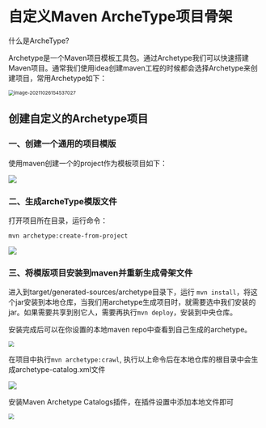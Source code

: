 # 自定义Maven ArcheType项目骨架

什么是ArcheType?

Archetype是一个Maven项目模板工具包。通过Archetype我们可以快速搭建Maven项目。通常我们使用idea创建maven工程的时候都会选择Archetype来创建项目，常用Archetype如下：

<img src="https://cdn.jsdelivr.net/gh/yiluohan1234/PicgoImg/img/202110261545710.png" alt="image-20211026154537027" style="zoom: 67%;" />

## 创建自定义的Archetype项目

### 一、创建一个通用的项目模版

使用maven创建一个的project作为模板项目如下：

![](https://cdn.jsdelivr.net/gh/yiluohan1234/PicgoImg/img/202110261533104.png)

### **二、生成archeType模版文件**

打开项目所在目录，运行命令：

```
mvn archetype:create-from-project
```

![](https://cdn.jsdelivr.net/gh/yiluohan1234/PicgoImg/img/202110261534370.png)

### 三、将模版项目安装到maven并重新生成骨架文件

进入到target/generated-sources/archetype目录下，运行 `mvn install`，将这个jar安装到本地仓库，当我们用archetype生成项目时，就需要选中我们安装的jar。如果需要共享到别它人，需要再执行`mvn deploy`，安装到中央仓库。

安装完成后可以在你设置的本地maven repo中查看到自己生成的archetype。

<img src="https://cdn.jsdelivr.net/gh/yiluohan1234/PicgoImg/img/202110261535879.png" style="zoom:67%;" />

在项目中执行`mvn archetype:crawl`, 执行以上命令后在本地仓库的根目录中会生成archetype-catalog.xml文件

![](https://cdn.jsdelivr.net/gh/yiluohan1234/PicgoImg/img/202110261536104.png)

安装Maven Archetype Catalogs插件，在插件设置中添加本地文件即可

<img src="https://cdn.jsdelivr.net/gh/yiluohan1234/PicgoImg/img/202110261536726.png" style="zoom:67%;" />





### 
